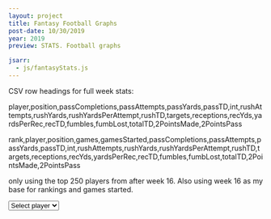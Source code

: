 ```yaml
---
layout: project
title: Fantasy Football Graphs
post-date: 10/30/2019
year: 2019
preview: STATS. Football graphs

jsarr:
  - js/fantasyStats.js
---
```


CSV row headings for full week stats:

player,position,passCompletions,passAttempts,passYards,passTD,int,rushAttempts,rushYards,rushYardsPerAttempt,rushTD,targets,receptions,recYds,yardsPerRec,recTD,fumbles,fumbLost,totalTD,2PointsMade,2PointsPass

rank,player,position,games,gamesStarted,passCompletions,passAttempts,passYards,passTD,int,rushAttempts,rushYards,rushYardsPerAttempt,rushTD,targets,receptions,recYds,yardsPerRec,recTD,fumbles,fumbLost,totalTD,2PointsMade,2PointsPass

only using the top 250 players from after week 16. Also using week 16 as my base for rankings and games started.

<div id="stats-test">
<select class="player-dropdown">
        <option>Select player</option>
      </select>

</div>
